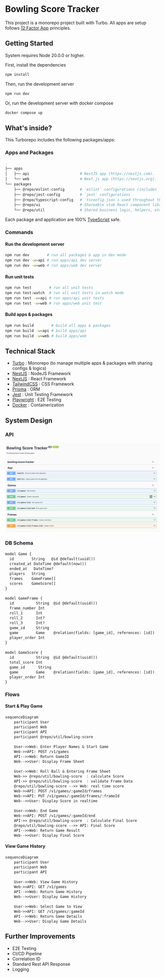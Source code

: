 # Bowling Score Tracker

This project is a monorepo project built with Turbo. All apps are setup follows [12 Factor App](https://12factor.net/) principles.

## Getting Started

System requires Node 20.0.0 or higher.

First, install the dependencies

```bash
npm install
```

Then, run the development server

```bash
npm run dev
```

Or, run the development server with docker compose

```bash
docker compose up
```

## What's inside?

This Turborepo includes the following packages/apps:

### Apps and Packages

```bash
.
├── apps
│   ├── api                       # NestJS app (https://nestjs.com).
│   └── web                       # Next.js app (https://nextjs.org).
└── packages
    ├── @repo/eslint-config       # `eslint` configurations (includes `prettier`)
    ├── @repo/jest-config         # `jest` configurations
    ├── @repo/typescript-config   # `tsconfig.json`s used throughout the monorepo
    ├── @repo/ui                  # Shareable stub React component library.
    └── @repo/util                # Shared business logic, helpers, etc.
```

Each package and application are 100% [TypeScript](https://www.typescriptlang.org/) safe.

### Commands

#### Run the development server

```bash
npm run dev        # run all packages & app in dev mode
npm run dev -w=api # run apps/api dev server
npm run dev -w=web # run apps/web dev server
```

#### Run unit tests

```bash
npm run test        # run all unit tests
npm run test:watch  # run all unit tests in watch mode
npm run test -w=api # run apps/api unit tests
npm run test -w=web # run apps/web unit test
```

#### Build apps & packages

```bash
npm run build        # build all apps & packages
npm run build -w=api # build apps/api
npm run build -w=web # build apps/web
```

## Technical Stack

- [Turbo](https://turbo.build/repo) : Monorepo (to manage multiple apps & packages with sharing configs & logics)
- [NestJS](https://nestjs.com/) : NodeJS Framework
- [NextJS](https://nextjs.org/) : React Framework
- [TailwindCSS](https://tailwindcss.com/) : CSS Framework
- [Prisma](https://www.prisma.io/) : ORM
- [Jest](https://jestjs.io/) : Unit Testing Framework
- [Playwright](https://playwright.dev/) : E2E Testing
- [Docker](https://www.docker.com/) : Containerization

## System Design

### API

![API](./docs/api.png)

### DB Schema

```prisma
model Game {
  id        String   @id @default(uuid())
  created_at DateTime @default(now())
  ended_at   DateTime?
  players   String
  frames    GameFrame[]
  scores    GameScore[]
}

model GameFrame {
  id          String  @id @default(uuid())
  frame_number Int
  roll_1      Int
  roll_2      Int?
  roll_3      Int?
  game_id     String
  game        Game    @relation(fields: [game_id], references: [id])
  player_order Int  
}

model GameScore {
  id          String  @id @default(uuid())
  total_score Int
  game_id      String
  game        Game    @relation(fields: [game_id], references: [id])
  player_order Int  
}
```

### Flows

#### Start & Play Game

```mermaid
sequenceDiagram
    participant User
    participant Web
    participant API
    participant @repo/util/bowling-score

    User->>Web: Enter Player Names & Start Game
    Web->>API: POST /v1/games
    API-->>Web: Return GameID
    Web-->>User: Display Frame Sheet

    User->>Web: Roll Ball & Entering Frame Sheet
    Web->> @repo/util/bowling-score  : calculate Score
    API->> @repo/util/bowling-score  : validate Frame Data
    @repo/util/bowling-score -->> Web: real time score
    Web->>API: POST /v1/games/:gameId/frames
    Web->>API: PUT /v1/games/:gameId/frames/:frameId
    Web-->>User: Display Score in realtime

    User->>Web: End Game
    Web->>API: POST /v1/games/:gameId/end
    API->> @repo/util/bowling-score  : Calculate Final Score
    @repo/util/bowling-score -->> API: Final Score
    API-->>Web: Return Game Result
    Web-->>User: Display Final Score
```

#### View Game History

```mermaid
sequenceDiagram
    participant User
    participant Web
    participant API
    
    User->>Web: View Game History
    Web->>API: GET /v1/games
    API-->>Web: Return Game History
    Web-->>User: Display Game History

    User->>Web: Select Game to View
    Web->>API: GET /v1/games/:gameId
    API-->>Web: Return Game Details
    Web-->>User: Display Game Details
```

## Further Improvements

- E2E Testing
- CI/CD Pipeline
- Correlation ID
- Standard Rest API Response
- Logging

